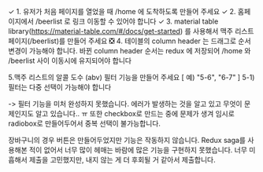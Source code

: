 ✓ 1. 유저가 처음 페이지를 열었을 때 /home 에 도착하도록 만들어 주세요
✓ 2. 홈페이지에서 /beerlist 로 링크 이동할 수 있어야 합니다
✓ 3. material table library(https://material-table.com/#/docs/get-started) 를 사용해서 맥주 리스트 페이지(/beerlist)를 만들어 주세요
❎ 4. 테이블의 column header 는 드래그로 순서 변경이 가능해야 합니다. 바뀐 column header 순서는 redux 에 저장되어 /home 와 /beerlist 사이 이동시에 유지되어야 합니다

5.맥주 리스트의 알콜 도수 (abv) 필터 기능을 만들어 주세요 [ 예) "5-6", "6-7" ]
5-1) 필터는 다중 선택이 가능해야 합니다

-> 필터 기능을 미처 완성하지 못했습니다. 에러가 발생하는 것을 알고 있고 무엇이 문제인지도 알고 있습니다.. ㅠ
또한 checkbox로 만드는 중에 문제가 생겨 임시로 radiobox로 만들어두어서 중복 선택이 불가능합니다.

장바구니의 경우 버튼은 만들어두었지만 기능은 작동하지 않습니다.
Redux saga를 사용해본 적이 없어서 너무 많이 헤매는 바람에 많은 기능을 구현하지 못했습니다.
너무 미흡해서 제출을 고민했지만, 내지 않는 게 더 후회될 거 같아서 제출합니다.
